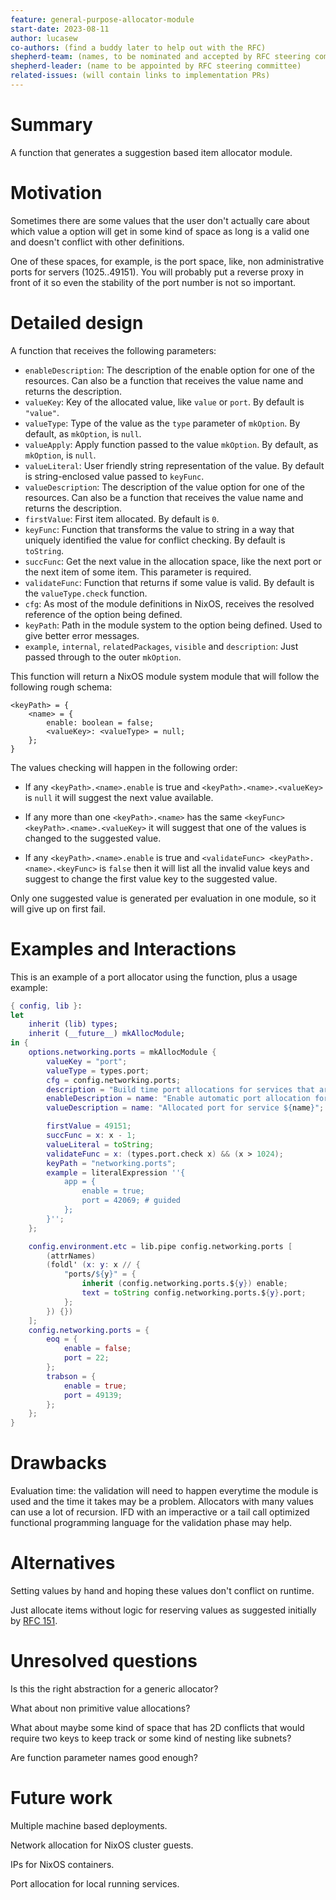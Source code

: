 ```yaml
---
feature: general-purpose-allocator-module
start-date: 2023-08-11
author: lucasew
co-authors: (find a buddy later to help out with the RFC)
shepherd-team: (names, to be nominated and accepted by RFC steering committee)
shepherd-leader: (name to be appointed by RFC steering committee)
related-issues: (will contain links to implementation PRs)
---
```


# Summary
[summary]: #summary

A function that generates a suggestion based item allocator module.

# Motivation
[motivation]: #motivation

Sometimes there are some values that the user don't actually care about which
value a option will get in some kind of space as long is a valid one and doesn't
conflict with other definitions.

One of these spaces, for example, is the port space, like, non administrative ports
for servers (1025..49151). You will probably put a reverse proxy in front of it
so even the stability of the port number is not so important.

# Detailed design
[design]: #detailed-design

A function that receives the following parameters:
- `enableDescription`: The description of the enable option for one of the resources. Can also be a function that receives the value name and returns the description.
- `valueKey`: Key of the allocated value, like `value` or `port`. By default is `"value"`.
- `valueType`: Type of the value as the `type` parameter of `mkOption`. By default, as `mkOption`, is `null`.
- `valueApply`: Apply function passed to the value `mkOption`. By default, as `mkOption`, is `null`.
- `valueLiteral`: User friendly string representation of the value. By default is string-enclosed value passed to `keyFunc`.
- `valueDescription`: The description of the value option for one of the resources. Can also be a function that receives the value name and returns the description.
- `firstValue`: First item allocated. By default is `0`.
- `keyFunc`: Function that transforms the value to string in a way that uniquely identified the value for conflict checking. By default is `toString`.
- `succFunc`: Get the next value in the allocation space, like the next port or the next item of some item. This parameter is required.
- `validateFunc`: Function that returns if some value is valid. By default is the `valueType.check` function.
- `cfg`: As most of the module definitions in NixOS, receives the resolved reference of the option being defined.
- `keyPath`: Path in the module system to the option being defined. Used to give better error messages.
- `example`, `internal`, `relatedPackages`, `visible` and `description`: Just passed through to the outer `mkOption`.

This function will return a NixOS module system module that will follow the following rough schema:

```
<keyPath> = {
    <name> = {
        enable: boolean = false;
        <valueKey>: <valueType> = null;
    };
}
```
The values checking will happen in the following order:

- If any `<keyPath>.<name>.enable` is true and `<keyPath>.<name>.<valueKey>` is `null` it will suggest the next value available.

- If any more than one `<keyPath>.<name>` has the same `<keyFunc> <keyPath>.<name>.<valueKey>` it will suggest that one of the values is changed to the suggested value.

- If any `<keyPath>.<name>.enable` is true and `<validateFunc> <keyPath>.<name>.<keyFunc>` is `false` then it will list all the invalid value keys and suggest to change the first value key to the suggested value.

Only one suggested value is generated per evaluation in one module, so it will give up on first fail.

# Examples and Interactions
[examples-and-interactions]: #examples-and-interactions

This is an example of a port allocator using the function, plus a usage example:

```nix
{ config, lib }:
let
    inherit (lib) types;
    inherit (__future__) mkAllocModule;
in {
    options.networking.ports = mkAllocModule {
        valueKey = "port";
        valueType = types.port;
        cfg = config.networking.ports;
        description = "Build time port allocations for services that are only used internally";
        enableDescription = name: "Enable automatic port allocation for service ${name}";
        valueDescription = name: "Allocated port for service ${name}";

        firstValue = 49151;
        succFunc = x: x - 1;
        valueLiteral = toString;
        validateFunc = x: (types.port.check x) && (x > 1024);
        keyPath = "networking.ports";
        example = literalExpression ''{
            app = {
                enable = true;
                port = 42069; # guided
            };
        }'';
    };

    config.environment.etc = lib.pipe config.networking.ports [
        (attrNames)
        (foldl' (x: y: x // {
            "ports/${y}" = {
                inherit (config.networking.ports.${y}) enable;
                text = toString config.networking.ports.${y}.port;
            };
        }) {})
    ];
    config.networking.ports = {
        eoq = {
            enable = false;
            port = 22;
        };
        trabson = {
            enable = true;
            port = 49139;
        };
    };
}
```

# Drawbacks
[drawbacks]: #drawbacks

Evaluation time: the validation will need to happen everytime the module is used and the time it takes may be a problem. Allocators with many values can use a lot of recursion. IFD with an imperactive or a tail call optimized functional programming language for the validation phase may help.

# Alternatives
[alternatives]: #alternatives

Setting values by hand and hoping these values don't conflict on runtime.

Just allocate items without logic for reserving values as suggested initially by [RFC 151](https://github.com/NixOS/rfcs/pull/151).

# Unresolved questions
[unresolved]: #unresolved-questions

Is this the right abstraction for a generic allocator?

What about non primitive value allocations?

What about maybe some kind of space that has 2D conflicts that would require two keys to keep track or some kind of nesting like subnets?

Are function parameter names good enough?

# Future work
[future]: #future-work

Multiple machine based deployments.

Network allocation for NixOS cluster guests.

IPs for NixOS containers.

Port allocation for local running services.
